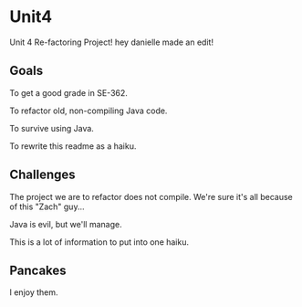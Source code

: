 Unit4
=====

Unit 4 Re-factoring Project!
hey danielle made an edit!

Goals
-----

To get a good grade in SE-362.

To refactor old, non-compiling Java code.

To survive using Java.

To rewrite this readme as a haiku.

Challenges
----------

The project we are to refactor does not compile.
We're sure it's all because of this "Zach" guy...

Java is evil, but we'll manage.

This is a lot of information to put into one haiku.

Pancakes
----------
I enjoy them.
